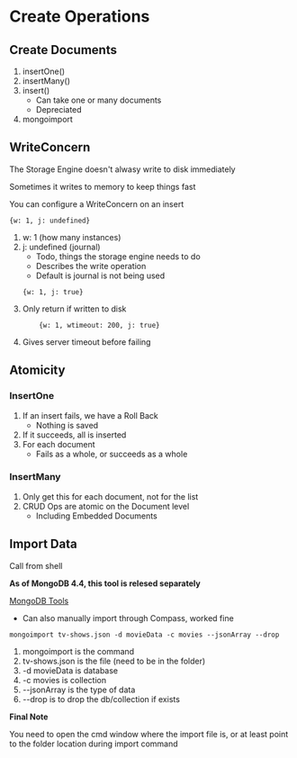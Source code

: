 # Create Operations

## Create Documents

1. insertOne()
1. insertMany()
1. insert()
    - Can take one or many documents
    - Depreciated
1. mongoimport

## WriteConcern

The Storage Engine doesn't alwasy write to disk immediately

Sometimes it writes to memory to keep things fast

You can configure a WriteConcern on an insert

```
{w: 1, j: undefined}
```

1. w: 1 (how many instances)
1. j: undefined (journal)
    - Todo, things the storage engine needs to do
    - Describes the write operation
    - Default is journal is not being used
    ```
    {w: 1, j: true}
    ```
1. Only return if written to disk
    ```
        {w: 1, wtimeout: 200, j: true}
    ```
1. Gives server timeout before failing

## Atomicity

### InsertOne

1. If an insert fails, we have a Roll Back
    - Nothing is saved
1. If it succeeds, all is inserted
1. For each document
    - Fails as a whole, or succeeds as a whole

### InsertMany

1. Only get this for each document, not for the list
1. CRUD Ops are atomic on the Document level
    - Including Embedded Documents

## Import Data

Call from shell

**As of MongoDB 4.4, this tool is relesed separately**

[MongoDB Tools](https://www.mongodb.com/try/download/database-tools?tck=docs_databasetools) 
    
- Can also manually import through Compass, worked fine

```
mongoimport tv-shows.json -d movieData -c movies --jsonArray --drop
```

1. mongoimport is the command
1. tv-shows.json is the file (need to be in the folder)
1. -d movieData is database
1. -c movies is collection
1. --jsonArray is the type of data
1. --drop is to drop the db/collection if exists

**Final Note**

You need to open the cmd window where the import file is, or at least point to the folder location during import command